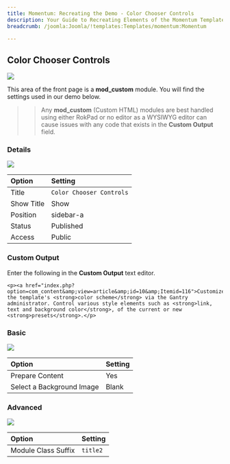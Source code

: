 ```yaml
---
title: Momentum: Recreating the Demo - Color Chooser Controls
description: Your Guide to Recreating Elements of the Momentum Template for Joomla
breadcrumb: /joomla:Joomla/!templates:Templates/momentum:Momentum

---
```


Color Chooser Controls
-----

![][demo]

This area of the front page is a **mod_custom** module. You will find the settings used in our demo below.

>> Any **mod_custom** (Custom HTML) modules are best handled using either RokPad or no editor as a WYSIWYG editor can cause issues with any code that exists in the **Custom Output** field.

### Details

![][demo2]

| Option     | Setting                  |  
| :--------- | :----------------------- |  
| Title      | `Color Chooser Controls` |  
| Show Title | Show                     |  
| Position   | sidebar-a                |  
| Status     | Published                |  
| Access     | Public                   |  

### Custom Output

Enter the following in the **Custom Output** text editor.

~~~
<p><a href="index.php?option=com_content&amp;view=article&amp;id=10&amp;Itemid=116">Customize</a> the template's <strong>color scheme</strong> via the Gantry administrator. Control various style elements such as <strong>link, text and background color</strong>, of the current or new <strong>presets</strong>.</p>
~~~

### Basic

![][demo3]

| Option                    | Setting |  
| :------------------------ | :------ |  
| Prepare Content           | Yes     |  
| Select a Background Image | Blank   |

### Advanced

![][demo4]

| Option              | Setting  |  
| :------------------ | :------- |  
| Module Class Suffix | `title2` |  

[demo]: assets/demo_4.jpeg
[demo2]: assets/color_1.jpeg
[demo3]: assets/color_2.jpeg
[demo4]: assets/color_3.jpeg